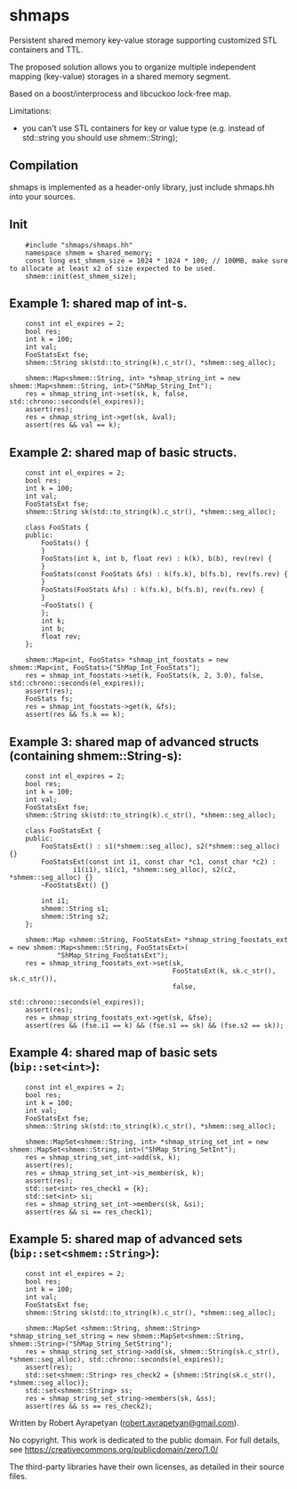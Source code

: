 # shmaps
Persistent shared memory key-value storage supporting customized STL containers and TTL.

The proposed solution allows you to organize multiple independent mapping (key-value) storages in a shared memory segment.

Based on a boost/interprocess and libcuckoo lock-free map.

Limitations:
- you can't use STL containers for key or value type (e.g. instead of std::string you should use shmem::String);


## Compilation
shmaps is implemented as a header-only library, just include shmaps.hh into your sources.

## Init
```
    #include "shmaps/shmaps.hh"
    namespace shmem = shared_memory;
    const long est_shmem_size = 1024 * 1024 * 100; // 100MB, make sure to allocate at least x2 of size expected to be used.
    shmem::init(est_shmem_size);
```

## Example 1: shared map of int-s.
```
    const int el_expires = 2;
    bool res;
    int k = 100;
    int val;
    FooStatsExt fse;
    shmem::String sk(std::to_string(k).c_str(), *shmem::seg_alloc);
    
    shmem::Map<shmem::String, int> *shmap_string_int = new shmem::Map<shmem::String, int>("ShMap_String_Int");
    res = shmap_string_int->set(sk, k, false, std::chrono::seconds(el_expires));
    assert(res);
    res = shmap_string_int->get(sk, &val);
    assert(res && val == k);
```

## Example 2: shared map of basic structs.
```
    const int el_expires = 2;
    bool res;
    int k = 100;
    int val;
    FooStatsExt fse;
    shmem::String sk(std::to_string(k).c_str(), *shmem::seg_alloc);
    
    class FooStats {
    public:
        FooStats() {
        }
        FooStats(int k, int b, float rev) : k(k), b(b), rev(rev) {
        }
        FooStats(const FooStats &fs) : k(fs.k), b(fs.b), rev(fs.rev) {
        }
        FooStats(FooStats &fs) : k(fs.k), b(fs.b), rev(fs.rev) {
        }
        ~FooStats() {
        };
        int k;
        int b;
        float rev;
    };
    
    shmem::Map<int, FooStats> *shmap_int_foostats = new shmem::Map<int, FooStats>("ShMap_Int_FooStats");
    res = shmap_int_foostats->set(k, FooStats(k, 2, 3.0), false, std::chrono::seconds(el_expires));
    assert(res);
    FooStats fs;
    res = shmap_int_foostats->get(k, &fs);
    assert(res && fs.k == k);
```

## Example 3: shared map of advanced structs (containing shmem::String-s):
```
    const int el_expires = 2;
    bool res;
    int k = 100;
    int val;
    FooStatsExt fse;
    shmem::String sk(std::to_string(k).c_str(), *shmem::seg_alloc);
    
    class FooStatsExt {
    public:
        FooStatsExt() : s1(*shmem::seg_alloc), s2(*shmem::seg_alloc) {}
        FooStatsExt(const int i1, const char *c1, const char *c2) :
                i1(i1), s1(c1, *shmem::seg_alloc), s2(c2, *shmem::seg_alloc) {}
        ~FooStatsExt() {}

        int i1;
        shmem::String s1;
        shmem::String s2;
    };
    
    shmem::Map <shmem::String, FooStatsExt> *shmap_string_foostats_ext = new shmem::Map<shmem::String, FooStatsExt>(
            "ShMap_String_FooStatsExt");
    res = shmap_string_foostats_ext->set(sk,
                                         FooStatsExt(k, sk.c_str(), sk.c_str()),
                                         false,
                                         std::chrono::seconds(el_expires));
    assert(res);
    res = shmap_string_foostats_ext->get(sk, &fse);
    assert(res && (fse.i1 == k) && (fse.s1 == sk) && (fse.s2 == sk));
```

## Example 4: shared map of basic sets (`bip::set<int>`):
```
    const int el_expires = 2;
    bool res;
    int k = 100;
    int val;
    FooStatsExt fse;
    shmem::String sk(std::to_string(k).c_str(), *shmem::seg_alloc);
    
    shmem::MapSet<shmem::String, int> *shmap_string_set_int = new shmem::MapSet<shmem::String, int>("ShMap_String_SetInt");
    res = shmap_string_set_int->add(sk, k);
    assert(res);
    res = shmap_string_set_int->is_member(sk, k);
    assert(res);
    std::set<int> res_check1 = {k};
    std::set<int> si;
    res = shmap_string_set_int->members(sk, &si);
    assert(res && si == res_check1);
```

## Example 5: shared map of advanced sets (`bip::set<shmem::String>`):
```
    const int el_expires = 2;
    bool res;
    int k = 100;
    int val;
    FooStatsExt fse;
    shmem::String sk(std::to_string(k).c_str(), *shmem::seg_alloc);
    
    shmem::MapSet <shmem::String, shmem::String> *shmap_string_set_string = new shmem::MapSet<shmem::String, shmem::String>("ShMap_String_SetString");
    res = shmap_string_set_string->add(sk, shmem::String(sk.c_str(), *shmem::seg_alloc), std::chrono::seconds(el_expires));
    assert(res);
    std::set<shmem::String> res_check2 = {shmem::String(sk.c_str(), *shmem::seg_alloc)};
    std::set<shmem::String> ss;
    res = shmap_string_set_string->members(sk, &ss);
    assert(res && ss == res_check2);
```

Written by Robert Ayrapetyan (robert.ayrapetyan@gmail.com).

No copyright. This work is dedicated to the public domain.
For full details, see https://creativecommons.org/publicdomain/zero/1.0/

The third-party libraries have their own licenses, as detailed in their source files.
